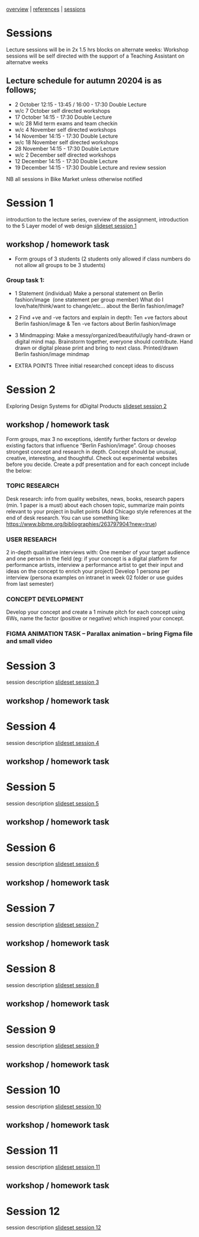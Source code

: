 [overview](README.md) | [references](references.md) | [sessions](sessions.md)

# Sessions

Lecture sessions will be in 2x 1.5 hrs blocks on alternate weeks:
Workshop sessions will be self directed with the support of a Teaching Assistant on alternatve weeks
## Lecture schedule for autumn 20204 is as follows;

* 2 October 12:15 - 13:45 / 16:00 - 17:30 Double Lecture 
* w/c 7 October self directed workshops
* 17 October 14:15 - 17:30 Double Lecture
* w/c 28 Mid term exams and team checkin
* w/c 4 November self directed workshops
* 14 November 14:15 - 17:30 Double Lecture
* w/c 18 November self directed workshops
* 28 November 14:15 - 17:30 Double Lecture
* w/c 2 December self directed workshops
* 12 December 14:15 - 17:30 Double Lecture
* 19 December 14:15 - 17:30 Double Lecture and review session
 
NB all sessions in Bike Market unless otherwise notified
# Session 1
introduction to the lecture series, overview of the assignment, introduction to the 5 Layer model of web design 
[slideset session 1](ID2-WS-24-09-10_IntroLecture%20sml.pdf) 

## workshop / homework task
* Form groups of 3 students (2 students only allowed if class numbers do not allow all groups to be 3 students)
### Group task 1:

* 1 Statement (individual)
  Make a personal statement on Berlin fashion/image  (one statement per group member)
  What do I love/hate/think/want to change/etc… about the Berlin fashion/image?
* 2 Find +ve and -ve factors and explain in depth:
   Ten +ve factors about Berlin fashion/image & Ten -ve factors about Berlin fashion/image
* 3 Mindmapping:
  Make a messy/organized/beautiful/ugly hand-drawn or digital mind map. Brainstorm together, everyone should contribute. Hand drawn or digital please print and bring to next class.
  Printed/drawn Berlin fashion/image mindmap
  
* EXTRA POINTS Three initial researched concept ideas to discuss

# Session 2
Exploring Design Systems for dDigital Products
[slideset session 2](ID2-WS-24-02_Intro_topic_user_research.pdf) 

## workshop / homework task
Form groups, max 3 no exceptions, identify further factors or develop existing factors that influence “Berlin Fashion/image”.  Group chooses strongest concept and research in depth. Concept should be unusual, creative, interesting, and thoughtful. Check out experimental websites before you decide. Create a pdf presentation and for each concept include the below:

### TOPIC RESEARCH
Desk research: info from quality websites, news, books, research papers (min. 1 paper is a must) about each chosen topic, summarize main points relevant to your project in bullet points (Add Chicago style references at the end of desk research. You can use something like:  https://www.bibme.org/bibliographies/263797904?new=true)

### USER RESEARCH
2 in-depth qualitative interviews with: One member of your target audience and one person in the field (eg: if your concept is a digital platform for performance artists, interview a performance artist to get their input and ideas on the concept to enrich your project)
Develop 1 persona per interview (persona examples on intranet in week 02 folder or use guides from last semester)

### CONCEPT DEVELOPMENT
Develop your concept and create a 1 minute pitch for each concept using 6Ws, name the factor (positive or negative) which inspired your concept.

### FIGMA ANIMATION TASK – Parallax animation – bring Figma file and small video

# Session 3
session description
[slideset session 3]() 

## workshop / homework task

# Session 4
session description
[slideset session 4]() 

## workshop / homework task

# Session 5
session description
[slideset session 5]() 

## workshop / homework task

# Session 6
session description
[slideset session 6]() 

## workshop / homework task

# Session 7
session description
[slideset session 7]() 

## workshop / homework task

# Session 8
session description
[slideset session 8]() 

## workshop / homework task

# Session 9
session description
[slideset session 9]() 

## workshop / homework task

# Session 10
session description
[slideset session 10]() 

## workshop / homework task

# Session 11
session description
[slideset session 11]() 

## workshop / homework task

# Session 12
session description
[slideset session 12]() 
